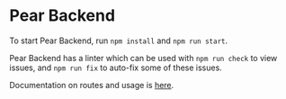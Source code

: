 # Pear Backend

To start Pear Backend, run `npm install` and `npm run start`.

Pear Backend has a linter which can be used with `npm run check` to view issues, and `npm run fix` to auto-fix some of these issues.

Documentation on routes and usage is [here](https://pear-backend.cornellappdev.com/api/v1/docs/).
